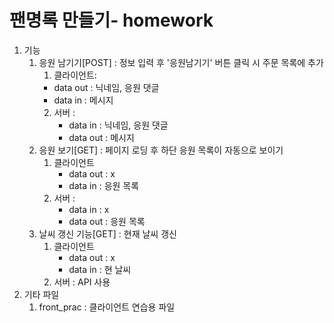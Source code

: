 <h1>팬명록 만들기- homework</h1>

1. 기능
   1. 응원 남기기[POST] : 정보 입력 후 '응원남기기' 버튼 클릭 시 주문 목록에 추가
      1. 클라이언트: 
        - data out : 닉네임, 응원 댓글
        - data in : 메시지
      2. 서버 :
         - data in : 닉네임, 응원 댓글
         - data out : 메시지 
   2. 응원 보기[GET] : 페이지 로딩 후 하단 응원 목록이 자동으로 보이기
      1. 클라이언트 
         - data out : x
         - data in : 응원 목록
      2. 서버 :
         - data in : x
         - data out : 응원 목록
   3. 날씨 갱신 기능[GET] : 현재 날씨 갱신
      1. 클라이언트 
         - data out : x
         - data in : 현 날씨
      2. 서버 : API 사용
2. 기타 파일
   1. front_prac : 클라이언트 연습용 파일